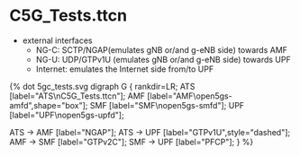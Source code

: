 # C5G_Tests.ttcn

* external interfaces
    * NG-C: SCTP/NGAP(emulates gNB or/and g-eNB side) towards AMF
    * NG-U: UDP/GTPv1U (emulates gNB or/and g-eNB side) towards UPF
    * Internet: emulates the Internet side from/to UPF

{% dot 5gc_tests.svg
digraph G {
  rankdir=LR;
  ATS [label="ATS\nC5G_Tests.ttcn"];
  AMF [label="AMF\open5gs-amfd",shape="box"];
  SMF [label="SMF\nopen5gs-smfd"];
  UPF [label="UPF\nopen5gs-upfd"];

  ATS -> AMF [label="NGAP"];
  ATS -> UPF [label="GTPv1U",style="dashed"];
  AMF -> SMF [label="GTPv2C"];
  SMF -> UPF [label="PFCP"];
}
%}
